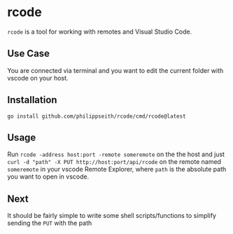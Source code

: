 # rcode

`rcode` is a tool for working with remotes and Visual Studio Code. 

## Use Case 
You are connected via terminal and you want to edit the current folder with vscode on your host.

## Installation
`go install github.com/philippseith/rcode/cmd/rcode@latest`

## Usage
Run `rcode -address host:port -remote someremote` on the the host and
just `curl -d "path" -X PUT http://host:port/api/rcode` on the remote named `someremote` in your vscode Remote Explorer,
where `path` is the absolute path you want to open in vscode.

## Next
It should be fairly simple to write some shell scripts/functions to simplify sending the `PUT` with the path
